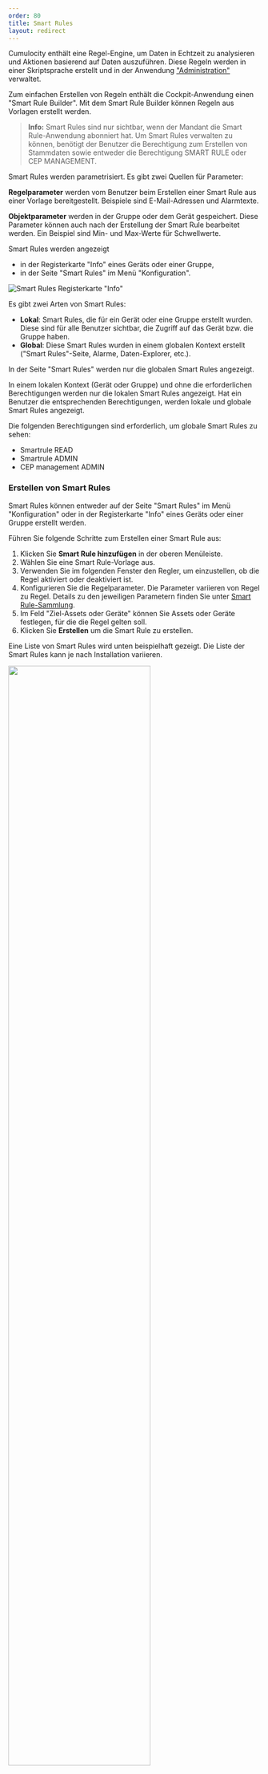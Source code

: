 ```yaml
---
order: 80
title: Smart Rules
layout: redirect
---
```



Cumulocity enthält eine Regel-Engine, um Daten in Echtzeit zu analysieren und Aktionen basierend auf Daten auszuführen. Diese Regeln werden in einer Skriptsprache erstellt und in der Anwendung ["Administration"](/guides/benutzerhandbuch/administration) verwaltet.

Zum einfachen Erstellen von Regeln enthält die Cockpit-Anwendung einen "Smart Rule Builder". Mit dem Smart Rule Builder können Regeln aus Vorlagen erstellt werden. 

>**Info:** Smart Rules sind nur sichtbar, wenn der Mandant die Smart Rule-Anwendung abonniert hat. Um Smart Rules verwalten zu können, benötigt der Benutzer die Berechtigung zum Erstellen von Stammdaten sowie entweder die Berechtigung SMART RULE oder CEP MANAGEMENT.

Smart Rules werden parametrisiert. Es gibt zwei Quellen für Parameter:

**Regelparameter** werden vom Benutzer beim Erstellen einer Smart Rule aus einer Vorlage bereitgestellt. Beispiele sind E-Mail-Adressen und Alarmtexte.

**Objektparameter** werden in der Gruppe oder dem Gerät gespeichert. Diese Parameter können auch nach der Erstellung der Smart Rule bearbeitet werden. Ein Beispiel sind Min- und Max-Werte für Schwellwerte.

Smart Rules werden angezeigt

* in der Registerkarte "Info" eines Geräts oder einer Gruppe,
* in der Seite "Smart Rules" im Menü "Konfiguration". 

![Smart Rules Registerkarte "Info"](/guides/images/benutzerhandbuch/cockpit-smartrule-info-tab.png)

Es gibt zwei Arten von Smart Rules:

- **Lokal**: Smart Rules, die für ein Gerät oder eine Gruppe erstellt wurden. Diese sind für alle Benutzer sichtbar, die Zugriff auf das Gerät bzw. die Gruppe haben.
- **Global**: Diese Smart Rules wurden in einem globalen Kontext erstellt ("Smart Rules"-Seite, Alarme, Daten-Explorer, etc.). 

In der Seite "Smart Rules" werden nur die globalen Smart Rules angezeigt. 

In einem lokalen Kontext (Gerät oder Gruppe) und ohne die erforderlichen Berechtigungen werden nur die lokalen Smart Rules angezeigt. Hat ein Benutzer die entsprechenden Berechtigungen, werden lokale und globale Smart Rules angezeigt.

Die folgenden Berechtigungen sind erforderlich, um globale Smart Rules zu sehen:

- Smartrule READ
- Smartrule ADMIN
- CEP management ADMIN

### <a name="create-rules"></a>Erstellen von Smart Rules

Smart Rules können entweder auf der Seite "Smart Rules" im Menü "Konfiguration" oder in der Registerkarte "Info" eines Geräts oder einer Gruppe erstellt werden.

Führen Sie folgende Schritte zum Erstellen einer Smart Rule aus:

1. Klicken Sie **Smart Rule hinzufügen** in der oberen Menüleiste. 
2. Wählen Sie eine Smart Rule-Vorlage aus. 
3. Verwenden Sie im folgenden Fenster den Regler, um einzustellen, ob die Regel aktiviert oder deaktiviert ist. 
4. Konfigurieren Sie die Regelparameter. Die Parameter variieren von Regel zu Regel. Details zu den jeweiligen Parametern finden Sie unter [Smart Rule-Sammlung](/guides/benutzerhandbuch/cockpit#smart-rules-collection). 
5. Im Feld "Ziel-Assets oder Geräte" können Sie Assets oder Geräte festlegen, für die die Regel gelten soll.  
6. Klicken Sie **Erstellen** um die Smart Rule zu erstellen.

Eine Liste von Smart Rules wird unten beispielhaft gezeigt. Die Liste der Smart Rules kann je nach Installation variieren.

<img src="/guides/images/benutzerhandbuch/cockpit-global-smart-rules.png" name="Globale Smart Rules" style="width:75%;"/>

Wenn die Regel aktiviert und nicht für bestimmte Geräte angelegt wurde, ist die Regel nun für alle Geräte und Gruppen aktiv. 

Im nächsten Abschnitt erfahren Sie, wie Sie eine Smart Rule für bestimmte Objekte deaktivieren.

Um Irritationen vorzubeugen, werden deaktivierte Smart Rules nicht in Gruppenmenüs oder Gerätemenüs angezeigt. 

Smart Rules können mehrfach instanziiert werden.


### Aktivieren und Deaktivieren von Smart Rules

Smart Rules können für einzelne Objekte (Geräte oder Gruppen) eingeschaltet (aktiviert) oder abgeschaltet (deaktiviert) werden. Wenn beispielsweise ein Gerät zu viele Schwellwertalarme erzeugt, können Sie die Regel für dieses einzelne Objekt deaktivieren. Die Regel bleibt für alle anderen Objekte aktiv.

Um eine Smart Rule für eine Gruppe oder ein Gerät ein- oder abzuschalten, navigieren Sie zur Registerkarte "Info" für das Objekt und aktivieren/deaktivieren Sie die Regel über den Regler.

<img src="/guides/images/benutzerhandbuch/cockpit-smart-rule-activate.png" name="Smart Rule aktivieren/deaktivieren" style="width:100%;"/>

### Bearbeiten von Smart Rules

Um eine Smart Rule zu bearbeiten, öffnen Sie das Kontextmenü der Regel über das Menüsymbol und klicken Sie **Bearbeiten**.

### Duplizieren von Smart Rules

Um eine Smart Rule zu duplizieren, öffnen Sie das Kontextmenü der Regel über das Menüsymbol und klicken Sie **Duplizieren**. Bearbeiten Sie zumindest den Namen und klicken Sie **Änderungen speichern** um Ihre Angaben zu speichern.

### Löschen von Smart Rules

Um eine Smart Rule zu löschen, öffnen Sie das Kontextmenü der Regel über das Menüsymbol und klicken Sie **Löschen**.

### Fehlerbehebung bei Smart Rules

Um die Fehlersuche zu vereinfachen gibt es einen direkten Link von einer Smart Rule zum entsprechenden Echtzeitverarbeitungsmodul. Öffnen Sie das Kontextmenü der Regel über das Menüsymbol und klicken Sie **Quelltext ansehen**, um diese Option zu nutzen.

### Beispiel: Definieren von exakten Schwellwerten

Führen Sie folgende Schritte aus, um eine Schwellwertregel zu definieren:

1. Navigieren Sie im Menü "Gruppen" zu dem Objekt (Gruppe oder Gerät), auf welches Sie den Schwellwert anwenden möchten.
2. Wechseln Sie zur Registerkarte "Daten-Explorer".
3. Wenn der Datenpunkt, der den Schwellwert festlegen soll, standardmäßig nicht sichtbar ist, wählen Sie **Datenpunkt hinzufügen** und fügen Sie einen Datenpunkt hinzu. Informationen zum Hinzufügen von Datenpunkten finden Sie unter  Daten-Explorer >[Hinzufügen von Datenpunkten](#add-data-points).
4. Öffnen Sie über das Menüsymbol das Kontextmenü für den entsprechenden Datenpunkt und klicken Sie **Smart Rule erstellen**. <br><br> <img src="/guides/images/benutzerhandbuch/cockpit-smart-rule-datapoint.png" name="Datenpunkt-Beispiel" style="width:75%;"/>
<br>
5. Wählen Sie die Smart Rule "Bei Schwellwertüberschreitung Alarm erzeugen". <br><br> <img src="/guides/images/benutzerhandbuch/cockpit-smart-rule-example.png" name="Smart Rule-Beispiel" style="width:50%;"/><br>
6. Geben Sie den minimalen und den maximalen Wert für den roten Bereich ein. Wenn der Messwert den roten Bereich betritt oder verlässt, wird ein KRITISCHER Alarm erzeugt bzw. gelöscht. Weitere Informationen finden Sie in der Beschreibung der Regel "Bei Messbereichsüberschreitung Alarm erzeugen" in der [Smart Rules-Sammlung](/guides/benutzerhandbuch/cockpit#smart-rules-collection).
7. Unter "Alarm erzeugen" können Sie optional den Alarmtyp und Alarmtext definieren.
8. Unter "Ziel-Assets oder Geräte" können Sie die Objekte auswählen, auf die diese Regel angewendet werden soll.
9. Klicken Sie **Erstellen** um die Smart Rule zu erstellen.

Die Regel wird automatisch aktiviert und Alarme werden angezeigt, wenn diese ausgelöst werden.


### Ausführen einer Regelkette

Smart Rules können ein neues Datenelement auf der Plattform erstellen. Die Schwellenregel erzeugt beispielsweise neue Alarme. Diese neuen Daten können durch ausgewählte Smart Rules weiterverarbeitet werden, zum Beispiel durch eine Regel "Bei Alarm  E-Mail senden". 

Mit diesem Mechanismus kann eine Kette von Smart Rules erstellt werden.

>**Info:** Berücksichtigen Sie beim Erstellen einer Regelkette, wie viele Daten diese erzeugt, um Überlastungen oder übermäßige Datenmengen zu vermeiden. 

